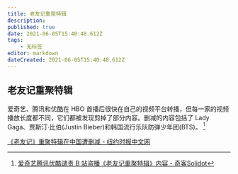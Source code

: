 ```yaml
---
title: 老友记重聚特辑
description: 
published: true
date: 2021-06-05T15:40:48.612Z
tags:
    - 无标签
editor: markdown
dateCreated: 2021-06-05T15:40:48.612Z
---
```


## 老友记重聚特辑

爱奇艺、腾讯和优酷在 HBO 首播后很快在自己的视频平台转播，但每一家的视频播放长度都不同，它们都被发现剪掉了部分内容。删减的内容包括了 Lady Gaga、贾斯汀·比伯(Justin Bieber)和韩国流行乐队防弹少年团(BTS)。 [^soli]

[^soli]: [爱奇艺腾讯优酷谴责 B 站盗播《老友记重聚特辑》内容 - 奇客Solidot](https://web.archive.org/web/20210604040034/https://www.solidot.org/story?sid=67906)

[《老友记》重聚特辑在中国遭删减 - 纽约时报中文网](https://web.archive.org/web/20210603071353/https://cn.nytimes.com/china/20210531/friends-reunion-china/)
